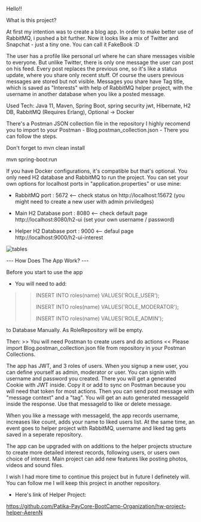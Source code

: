 Hello!!

What is this project? 

At first my intention was to create a blog app. In order to make better use of RabbitMQ, i pushed a bit further. Now it looks like a mix of Twitter and Snapchat - just a tiny one. You can call it FakeBook :D

The user has a profile like personal url where he can share messages visible to everyone.
But unlike Twitter, there is only one message the user can post on his feed. Every post replaces the previous one, so it's like a status update, where you share only recent stuff. Of course the users previous messages are stored but not visible. Messages you share have Tag title, which is saved as "Interests" with help of RabbitMQ helper project, with the username in another database when you like a posted message.



Used Tech:  Java 11, Maven, Spring Boot, spring security jwt, Hibernate, H2 DB, RabbitMQ (Requires Erlang), Optional -> Docker


There's a Postman JSON collection file in the repository I highly recomend you to import to your Postman - Blog.postman_collection.json - There you can follow the steps.

Don't forget to mvn clean install

mvn spring-boot:run

If you have Docker configurations, it's compatible but that's optional. You only need H2 database and RabbitMQ to run the project. You can set your own options for localhost ports in "application.properties" or use mine:

- RabbitMQ port : 5672   <-- check status on http://localhost:15672 (you might need to create a new user with admin priviledges)

- Main H2 Database port : 8080   <-- check default page http://localhost:8080/h2-ui  (set your own username / password)

- Helper H2 Database port : 9000   <-- defaul page http://localhost:9000/h2-ui-interest  


![tables](https://user-images.githubusercontent.com/81401869/154841250-ab2e001b-5fc2-431b-b3a8-71ce4d9f73ae.jpg)



--- How Does The App Work? ---

Before you start to use the app 

 - You will need to add:


>>INSERT INTO roles(name) VALUES('ROLE_USER');
>>
>>INSERT INTO roles(name) VALUES('ROLE_MODERATOR');
>>
>>INSERT INTO roles(name) VALUES('ROLE_ADMIN');


to Database Manually. As RoleRepository will be empty.

Then: >> You will need Postman to create users and do actions << Please import Blog.postman_collection.json file from repository in your Postman Collections. 

The app has JWT, and 3 roles of users. When you signup a new user, you can define yourself as admin, moderator or user.  You can signin with username and password you created. There you will get a generated Cookie with JWT inside. Copy it or add to sync on Postman because you will need that token for most actions. Then you can send post message with "message context" and a "tag". You will get an auto generated messageId inside the response. Use that messageId to like or delete message.

When you like a message with messageId, the app records username, increases like count, adds your name to liked users list. At the same time, an event goes to helper project with RabbitMQ, username and liked tag gets saved in a seperate repository.

The app can be upgraded with on additions to the helper projects structure to create more detailed interest records, following users, or users own choice of interest. Main project can add new features like posting photos, videos and sound files.

I wish I had more time to continue this project but in future I definetely will. You can follow me I will keep this project in another repository.

 - Here's link of Helper Project:

https://github.com/Patika-PayCore-BootCamp-Organization/hw-project-helper-AerenN
